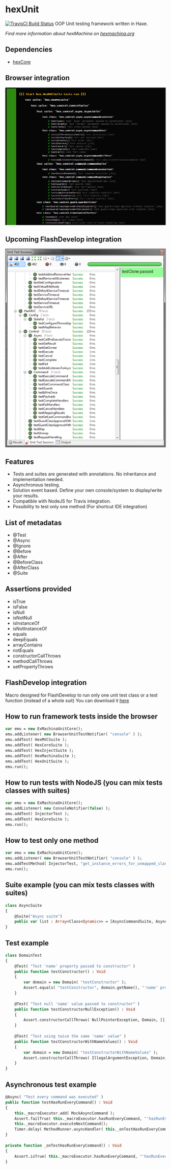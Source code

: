# hexUnit
[![TravisCI Build Status](https://travis-ci.org/DoclerLabs/hexUnit.svg?branch=master)](https://travis-ci.org/DoclerLabs/hexUnit)
OOP Unit testing framework written in Haxe. 

*Find more information about hexMachina on [hexmachina.org](http://hexmachina.org/)*

## Dependencies

* [hexCore](https://github.com/DoclerLabs/hexCore)


## Browser integration

![alt tag](https://github.com/DoclerLabs/hexUnit/blob/master/hexunit.png)
	

## Upcoming FlashDevelop integration

![alt tag](https://github.com/DoclerLabs/hexUnit/blob/master/fd_integration.png)


	
## Features

- Tests and suites are generated with annotations. No inheritance and implementation needed.
- Asynchronous testing.
- Solution event based. Define your own console/system to display/write your results.
- Compatible with NodeJS for Travis integration.
- Possibility to test only one method (For shortcut IDE integration)


## List of metadatas
- @Test
- @Async
- @Ignore
- @Before
- @After
- @BeforeClass
- @AfterClass
- @Suite


## Assertions provided

- isTrue
- isFalse
- isNull
- isNotNull
- isInstanceOf
- isNotInstanceOf
- equals
- deepEquals
- arrayContains
- notEquals
- constructorCallThrows
- methodCallThrows
- setPropertyThrows


## FlashDevelop integration
Macro designed for FlashDevelop to run only one unit test class or a test function (instead of a whole suit)
You can download it [here](https://github.com/DoclerLabs/hex3rdPartyTools/tree/master/utilities/unittest/FlashDevelopMacro) 


## How to run framework tests inside the browser
```haxe
var emu = new ExMachinaUnitCore();
emu.addListener( new BrowserUnitTestNotifier( "console" ) );
emu.addTest( HexMVCSuite );
emu.addTest( HexCoreSuite );
emu.addTest( HexInjectSuite );
emu.addTest( HexMachinaSuite );
emu.addTest( HexUnitSuite );
emu.run();
```


## How to run tests with NodeJS (you can mix tests classes with suites)
```haxe
var emu = new ExMachinaUnitCore();
emu.addListener( new ConsoleNotifier(false) );
emu.addTest( InjectorTest );
emu.addTest( HexCoreSuite );
emu.run();
```


## How to test only one method
```haxe
var emu = new ExMachinaUnitCore();
emu.addListener( new BrowserUnitTestNotifier( "console" ) );
emu.addTestMethod( InjectorTest, "get_instance_errors_for_unmapped_class" );
emu.run();
```


## Suite example (you can mix tests classes with suites)
```haxe
class AsyncSuite
{
	@Suite("Async suite")
    public var list : Array<Class<Dynamic>> = [AsyncCommandSuite, AsyncCommandTest];
}
```


## Test example
```haxe
class DomainTest
{
    @Test( "Test 'name' property passed to constructor" )
    public function testConstructor() : Void
    {
        var domain = new Domain( "testConstructor" );
        Assert.equals( "testConstructor", domain.getName(), "'name' property should be the same passed to constructor" );
    }

    @Test( "Test null 'name' value passed to constructor" )
    public function testConstructorNullException() : Void
    {
        Assert.constructorCallThrows( NullPointerException, Domain, [], "" );
    }

    @Test( "Test using twice the same 'name' value" )
    public function testConstructorWithNameValues() : Void
    {
        var domain = new Domain( "testConstructorWithNameValues" );
        Assert.constructorCallThrows( IllegalArgumentException, Domain, ["testConstructorWithNameValues"], "" );
    }
}
```


## Asynchronous test example
```haxe
@Async( "Test every command was executed" )
public function testHasRunEveryCommand() : Void
{
	this._macroExecutor.add( MockAsyncCommand );
	Assert.failTrue( this._macroExecutor.hasRunEveryCommand, "'hasRunEveryCommand' should return false" );
	this._macroExecutor.executeNextCommand();
	Timer.delay( MethodRunner.asyncHandler( this._onTestHasRunEveryCommand ), 100 );
}

private function _onTestHasRunEveryCommand() : Void
{
	Assert.isTrue( this._macroExecutor.hasRunEveryCommand, "'hasRunEveryCommand' should return true" );
}
```
